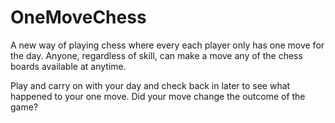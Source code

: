 # OneMoveChess
A new way of playing chess where every each player only has one move for the day.
Anyone, regardless of skill, can make a move any of the chess boards available at anytime. 

Play and carry on with your day and check back in later to see what happened to your one move. Did your move change the outcome of the game?

